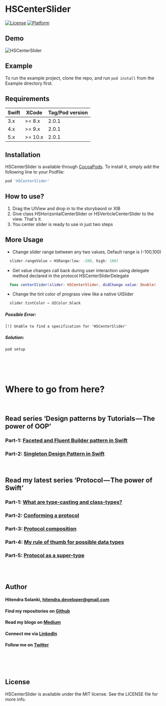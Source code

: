 # HSCenterSlider

[![License](https://img.shields.io/cocoapods/l/HSCenterSlider.svg?style=flat)](http://cocoapods.org/pods/HSCenterSlider)
[![Platform](https://img.shields.io/cocoapods/p/HSCenterSlider.svg?style=flat)](http://cocoapods.org/pods/HSCenterSlider)

## Demo
![HSCenterSlider](https://github.com/hitendradeveloper/HSCenterSlider/blob/master/HSCenterSlider%20-%20Verticle%20Demo%202.gif)


## Example

To run the example project, clone the repo, and run `pod install` from the Example directory first.

## Requirements
| Swift  | XCode | Tag/Pod version |
| --- | ------------- | ------ |
| 3.x  | >= 8.x  | 2.0.1 |
| 4.x  | >= 9.x  | 2.0.1 |
| 5.x  | >= 10.x | 2.0.1 |

## Installation

HSCenterSlider is available through [CocoaPods](http://cocoapods.org). To install
it, simply add the following line to your Podfile:

```ruby
pod 'HSCenterSlider'
```

## How to use?
1. Drag the UIView and drop in to the storybaord or XIB
2. Give class HSHorizontalCenterSlider or HSVerticleCenterSlider to the view. That's it.
3. You center slider is ready to use in just two steps
   
## More Usage
- Change slider range between any two values, Default range is (-100,100)
```Swift
  slider.rangeValue = HSRange(low: -200, high: 100)
```

- Get value changes call back during user interaction using delegate method declared in the protocol HSCenterSliderDelegate
```Swift
  func centerSlider(slider: HSCenterSlider, didChange value: Double)
```

- Change the tint color of prograss view like a native UISlider
```Swift
  slider.tintColor = UIColor.black
```




##### Possible Error:
`[!] Unable to find a specification for 'HSCenterSlider'` 
##### Solution:

```ruby
pod setup
```


<br /><br /><br />
# Where to go from here?

<br />

## Read series ‘Design patterns by Tutorials — The power of OOP’
### Part-1: [Faceted and Fluent Builder pattern in Swift](https://medium.com/p/2e871b551cbe)
### Part-2: [Singleton Design Pattern in Swift](https://medium.com/p/431314237b10)

<br />

## Read my latest series ‘Protocol — The power of Swift’
### Part-1: [What are type-casting and class-types?](https://medium.com/p/5dfe9bc41a99)
### Part-2: [Conforming a protocol](https://medium.com/p/950c85bb69b1)
### Part-3: [Protocol composition](https://medium.com/p/45e97f6531f9)
### Part-4: [My rule of thumb for possible data types](https://medium.com/p/6906cdedd867)
### Part-5: [Protocol as a super-type](https://medium.com/p/1e5b86bfd1dc)

<br /><br />

## Author
#### Hitendra Solanki, [hitendra.developer@gmail.com](mailto://hitendra.developer@gmail.com)

#### Find my repositories on [Github](https://github.com/hitendradeveloper)
#### Read my blogs on [Medium](https://medium.com/@hitendrahckr)
#### Connect me via [LinkedIn](http://in.linkedin.com/in/hitendradeveloper)
#### Follow me on [Twitter](https://twitter.com/hitendrahckr)

<br /><br /><br />

## License

HSCenterSlider is available under the MIT license. See the LICENSE file for more info.

